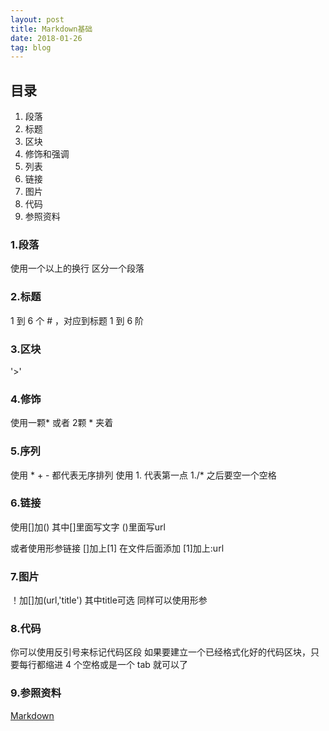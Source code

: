 ```yaml
---
layout: post
title: Markdown基础
date: 2018-01-26
tag: blog
---
```


## 目录
1. 段落
2. 标题
3. 区块
4. 修饰和强调
5. 列表
6. 链接
7. 图片
8. 代码
9. 参照资料


### 1.段落
  使用一个以上的换行 区分一个段落


### 2.标题
  1 到 6 个 # ，对应到标题 1 到 6 阶


### 3.区块
  '>'

### 4.修饰
  使用一颗* 或者 2颗 * 夹着

### 5.序列
  使用 * + - 都代表无序排列
  使用 1.  代表第一点
  1./* 之后要空一个空格

### 6.链接
  使用[]加()  其中[]里面写文字  ()里面写url


  或者使用形参链接 []加上[1]
  在文件后面添加
  [1]加上:url

### 7.图片
  ！加[]加(url,'title')  其中title可选
  同样可以使用形参


### 8.代码

  你可以使用反引号来标记代码区段
  如果要建立一个已经格式化好的代码区块，只要每行都缩进 4 个空格或是一个 tab 就可以了


### 9.参照资料

  [Markdown](http://wowubuntu.com/markdown/basic.html)
